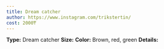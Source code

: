 ```yaml
---
title: Dream catcher
author: https://www.instagram.com/trikstertin/
cost: 2000₸
---
```

**Type:** Dream catcher
**Size:**
**Color:** Brown, red, green
**Details:**
